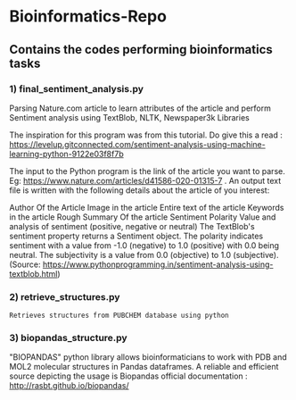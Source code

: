 # Bioinformatics-Repo

## Contains the codes performing bioinformatics tasks

### 1) final_sentiment_analysis.py

Parsing Nature.com article to learn attributes of the article and perform Sentiment analysis using TextBlob, NLTK, Newspaper3k Libraries

The inspiration for this program was from this tutorial. Do give this a read : https://levelup.gitconnected.com/sentiment-analysis-using-machine-learning-python-9122e03f8f7b

The input to the Python program is the link of the article you want to parse. Eg: https://www.nature.com/articles/d41586-020-01315-7 . An output text file is written with the following details about the article of you interest:

Author Of the Article
Image in the article
Entire text of the article
Keywords in the article
Rough Summary Of the article
Sentiment Polarity Value and analysis of sentiment (positive, negative or neutral) The TextBlob's sentiment property returns a Sentiment object. The polarity indicates sentiment with a value from -1.0 (negative) to 1.0 (positive) with 0.0 being neutral. The subjectivity is a value from 0.0 (objective) to 1.0 (subjective). (Source: https://www.pythonprogramming.in/sentiment-analysis-using-textblob.html)

### 2) retrieve_structures.py 
    Retrieves structures from PUBCHEM database using python

### 3) biopandas_structure.py

"BIOPANDAS" python library allows bioinformaticians to work with PDB and MOL2 molecular structures in Pandas dataframes. A reliable and efficient source depicting the usage is Biopandas official documentation : http://rasbt.github.io/biopandas/
